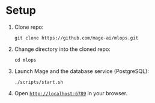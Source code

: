 # Setup


1. Clone repo:

   ```
   git clone https://github.com/mage-ai/mlops.git
   ```

1. Change directory into the cloned repo:

   ```
   cd mlops
   ```

1. Launch Mage and the database service (PostgreSQL):

   ```
   ./scripts/start.sh
   ```

1. Open [`http://localhost:6789`](http://localhost:6789) in your browser.
